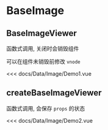 # BaseImage

## BaseImageViewer

函数式调用, 关闭时会销毁组件

可以在组件未销毁前修改 `vnode`

<Demo1></Demo1>

<<< docs/Data/Image/Demo1.vue

## createBaseImageViewer

函数式调用, 会保存 `props` 的状态

<Demo2></Demo2>

<<< docs/Data/Image/Demo2.vue
<script setup>
import Demo1 from 'docs/Data/Image/Demo1.vue'
import Demo2 from 'docs/Data/Image/Demo2.vue'
</script>
